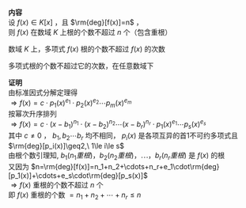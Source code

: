 **内容**  
设 $f(x)\in K[x]$ ，且 $\rm{deg}[f(x)]=n$ ，  
则 $f(x)$ 在数域 $K$ 上根的个数不超过 $n$ 个（包含重根）  
  
数域 $K$ 上，多项式 $f(x)$ 根的个数不超过 $f(x)$ 的次数  
  
多项式根的个数不超过它的次数，在任意数域下  
  
**证明**  
由标准因式分解定理得  
 $\Rightarrow f(x)=c\cdot p_1(x)^{e_1}\cdot p_2(x)^{e_2}\cdots p_m(x)^{e_m}$  
按幂次升序排列  
 $\Rightarrow f(x)=c\cdot (x-b_1)^{n_1}\cdot (x-b_2)^{n_2}\cdots (x-b_r)^{n_r}\cdot p_1(x)^{e_1}\cdots p_s(x)^{e_s}$  
其中 $c\neq0$ ， $b_1,b_2\cdots b_r$ 均不相同， $p_i(x)$ 是各项互异的首1不可约多项式且 $\rm{deg}[p_i(x)]\geq2,\ 1\le i\le s$  
由根个数引理知, $b_1(n_1重根)，b_2(n_2重根)，\cdots，b_r(n_r重根)$ 是 $f(x)$ 的根  
又因为 $n=\rm{deg}[f(x)]=n_1+n_2+\cdots+n_r+e_1\cdot\rm{deg}[p_1(x)]+\cdots+e_s\cdot\rm{deg}[p_s(x)]$  
 $\Rightarrow f(x)$ 重根的个数不超过 $n$ 个  
即 $f(x)$ 重根的个数 $=n_1+n_2+\cdots+n_r\le n$  
